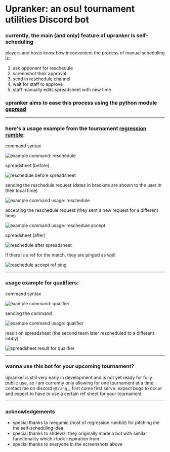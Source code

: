 # Upranker: an osu! tournament utilities Discord bot
### currently, the main (and only) feature of upranker is self-scheduling
players and hosts know how inconvenient the process of manual scheduling is:

1. ask opponent for reschedule
2. screenshot their approval
3. send in reschedule channel
4. wait for staff to approve
5. staff manually edits spreadsheet with new time

### upranker aims to ease this process using the python module [gspread](https://docs.gspread.org/en/latest/)

---

### here's a usage example from the tournament [regression rumble](https://osu.ppy.sh/community/forums/topics/1789703?n=1):

command syntax

![example command: reschedule](https://imgur.com/Nqd3qu3.png)

spreadsheet (before)

![reschedule before spreadsheet](https://imgur.com/TJ4h7VS.png)

sending the reschedule request (dates in brackets are shown to the user in their local time)

![example command usage: reschedule](https://imgur.com/j49tXb8.png)

accepting the reschedule request (they sent a new request for a different time)

![example command usage: reschedule accept](https://imgur.com/DtbZehs.png)

spreadsheet (after)

![reschedule after spreadsheet](https://imgur.com/SdVFX8I.png)

if there is a ref for the match, they are pinged as well

![reschedule accept ref ping](https://imgur.com/FfKIabd.png)

---

### usage example for qualifiers:

command syntax

![example command: qualifier](https://imgur.com/P3qD8jy.png)

sending the command

![example command usage: qualifier](https://imgur.com/mXRpjPS.png)

result on spreadsheet (the second team later rescheduled to a different lobby)

![spreadsheet result for qualifier](https://imgur.com/IB9fIPW.png)

---

### wanna use this bot for your upcoming tournament?

upranker is still very early in development and is not yet ready for fully public use, so i am currently only allowing for one tournament at a time. contact me on discord ``@tranq_``; first come first serve. expect bugs to occur and expect to have to use a certain ref sheet for your tournament

---

### acknowledgements

- special thanks to megumic (host of regression rumble) for pitching me the self-scheduling idea
- special thanks to shdewz; they originally made a bot with similar functionality which i took inspiration from
- special thanks to everyone in the screenshots above
